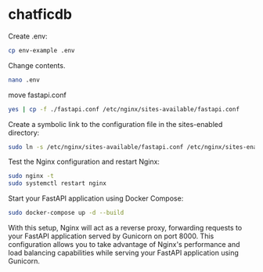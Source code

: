 # chatficdb

Create .env:
```bash
cp env-example .env
```
Change contents.
```bash
nano .env
```
move fastapi.conf

```bash
yes | cp -f ./fastapi.conf /etc/nginx/sites-available/fastapi.conf
```


Create a symbolic link to the configuration file in the sites-enabled directory:
```bash
sudo ln -s /etc/nginx/sites-available/fastapi.conf /etc/nginx/sites-enabled/
```
Test the Nginx configuration and restart Nginx:
```bash
sudo nginx -t
sudo systemctl restart nginx
```
Start your FastAPI application using Docker Compose:
```bash
sudo docker-compose up -d --build
```
With this setup, Nginx will act as a reverse proxy, forwarding requests to your FastAPI application served by Gunicorn on port 8000. This configuration allows you to take advantage of Nginx's performance and load balancing capabilities while serving your FastAPI application using Gunicorn.